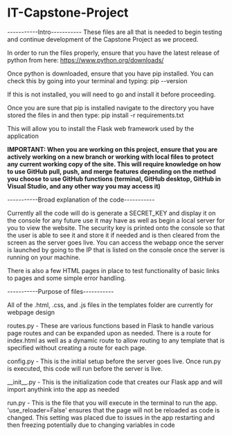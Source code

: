 # IT-Capstone-Project
-----------Intro-----------
These files are all that is needed to begin testing and continue development of the Capstone Project as we proceed. 

In order to run the files properly, ensure that you have the latest release of python from here: https://www.python.org/downloads/

Once python is downloaded, ensure that you have pip installed. You can check this by going into your terminal and typing: pip --version

If this is not installed, you will need to go and install it before proceeding.

Once you are sure that pip is installed navigate to the directory you have stored the files in and then type: pip install -r requirements.txt

This will allow you to install the Flask web framework used by the application

__IMPORTANT: When you are working on this project, ensure that you are actively working on a new branch or working with local files to protect any current working copy of the site. This will require knowledge on how to use GitHub pull, push, and merge features depending on the method you choose to use GitHub functions (terminal, GitHub desktop, GitHub in Visual Studio, and any other way you may access it)__

-----------Broad explanation of the code-----------

Currently all the code will do is generate a SECRET_KEY and display it on the console for any future use it may have as well as begin a local server for you to view the website. The security key is printed onto the console so that the user is able to see it and store it if needed and is then cleared from the screen as the server goes live. You can access the webapp once the server is launched by going to the IP that is listed on the console once the server is running on your machine.

There is also a few HTML pages in place to test functionality of basic links to pages and some simple error handling.

-----------Purpose of files-----------

All of the .html, .css, and .js files in the templates folder are currently for webpage design

routes.py - These are various functions based in Flask to handle various page routes and can be expanded upon as needed. There is a route for index.html as well as a dynamic route to allow routing to any template that is specified without creating a route for each page.

config.py - This is the initial setup before the server goes live. Once run.py is executed, this code will run before the server is live.

\_\_init__.py - This is the initialization code that creates our Flask app and will import anythink into the app as needed

run.py - This is the file that you will execute in the terminal to run the app. 'use_reloader=False' ensures that the page will not be reloaded as code is changed. This setting was placed due to issues in the app restarting and then freezing potentially due to changing variables in code
